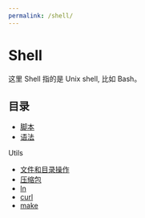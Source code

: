 ```yaml
---
permalink: /shell/
---
```


# Shell

这里 Shell 指的是 Unix shell, 比如 Bash。

## 目录

- [脚本](script.md)
- [语法](lang/index.md)

Utils

- [文件和目录操作](utils/fs.md)
- [压缩包](utils/tar.md)
- [ln](utils/ln.md)
- [curl](utils/curl.md)
- [make](utils/make.md)
